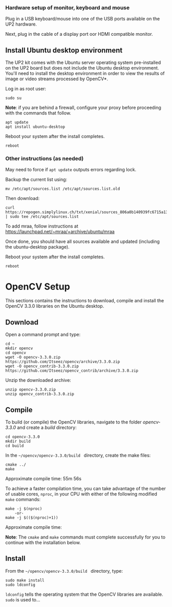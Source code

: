 [//]: # (Joe Butler comment below)

[//]: # (Install Ubuntu desktop environment, Restart, Setup a monitor/keyboard/mouse)

[//]: # (Install opencv) 

[//]: # (Run test #1 -- to get version, Run test #2 -- display a video file) 

[//]: # (download a video, run the sketch, login to machine, change to root user, run it)

### Hardware setup of monitor, keyboard and mouse
Plug in a USB keyboard/mouse into one of the USB ports available on the UP2 hardware. 

Next, plug in the cable of a display port oor HDMI compatible monitor.

## Install Ubuntu desktop environment
The UP2 kit comes with the Ubuntu server operating system pre-installed on the UP2 board but does not include the Ubuntu desktop environment. You'll need to install the desktop environment in order to view the results of image or video streams processed by OpenCV\*.

[//]: # (sudo apt-get install --no-install-recommends ubuntu-desktop)

[//]: # (`--no-install-recommends` includes required dependencies only. You can see the full list at https://packages.ubuntu.com/xenial/ubuntu-desktop)

Log in as root user:
```
sudo su
```
**Note**: if you are behind a firewall, configure your proxy before proceeding with the commands that follow.

```
apt update
apt install ubuntu-desktop
```

Reboot your system after the install completes.
```
reboot
```
### Other instructions (as needed)
May need to force if `apt update` outputs errors regarding lock.

Backup the current list using:
```
mv /etc/apt/sources.list /etc/apt/sources.list.old
```

Then download:

```
curl https://repogen.simplylinux.ch/txt/xenial/sources_806a0b140939fc6715a1303545ba86ee3f40492c.txt | sudo tee /etc/apt/sources.list
```

To add mraa, follow instructions at https://launchpad.net/~mraa/+archive/ubuntu/mraa

Once done, you should have all sources available and updated (including the ubuntu-desktop package).

Reboot your system after the install completes.
```
reboot
```

# OpenCV Setup

This sections contains the instructions to download, compile and install the OpenCV 3.3.0 libraries on the Ubuntu desktop.

## Download
Open a command prompt and type:

```
cd ~
mkdir opencv
cd opencv
wget -O opencv-3.3.0.zip https://github.com/Itseez/opencv/archive/3.3.0.zip
wget -O opencv_contrib-3.3.0.zip https://github.com/Itseez/opencv_contrib/archive/3.3.0.zip
```
[//]: # ()

Unzip the downloaded archive:

```
unzip opencv-3.3.0.zip
unzip opencv_contrib-3.3.0.zip
```
[//]: # ()


## Compile
To build (or compile) the OpenCV libraries, navigate to the folder *opencv-3.3.0* and create a *build* directory:

```
cd opencv-3.3.0
mkdir build
cd build
```
In the `~/opencv/opencv-3.3.0/build ` directory, create the make files:

```
cmake ../
make
```
Approximate compile time: 55m 56s

To achieve a faster compilation time, you can take advantage of the number of usable cores, `nproc`, in your CPU with either of the following modified `make` commands:

```
make -j $(nproc)
	-or-
make -j $(($(nproc)+1))
  ```
Approximate compile time:

**Note**: The `cmake` and `make` commands must complete successfully for you to continue with the installation below.

## Install
From the  `~/opencv/opencv-3.3.0/build ` directory, type:
```
sudo make install
sudo ldconfig
```

`ldconfig` tells the operating system that the OpenCV libraries are available. `sudo` is used to...
